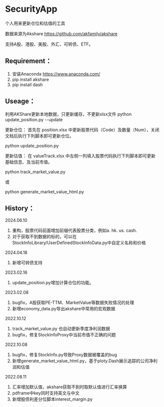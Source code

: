# SecurityApp
个人用来更新仓位和估值的工具

数据来源为Akshare https://github.com/akfamily/akshare

支持A股、港股、美股、外汇、可转债、ETF。

## Requirement：

1. 安装Anaconda https://www.anaconda.com/
2. pip install akshare
3. pip install dash

## Useage：

利用AKShare更新本地数据，只更新缓存，不更新xlsx文件
python update_position.py --update

更新仓位：
首先在 position.xlsx 中更新股票代码（Code）及数量（Num），关闭文档后执行下列脚本即可更新仓位。

python update_position.py

更新估值：
在 valueTrack.xlsx 中左侧一列填入股票代码执行下列脚本即可更新基础信息、及当前市值。

python track_market_value.py

或

python generate_market_value_html.py

## History：

2024.06.10
1. 重构，股票代码前面增加前缀代表股票分类，例如a. hk. us. cash.
2. 对于获取不到数据的标的，可以在StockInfoLibrary/UserDefinedStockInfoData.py中自定义名称和价格

2024.04.18
1. 新增可转债支持

2023.02.16
1. update_position.py增加计算仓位的功能。

2023.02.08
1. bugfix，A股获取PE-TTM、MarketValue等数据失败情况的处理
2. 新增economy_data.py导出akshare中常用的宏观数据

2022.10.12
1. track_market_value.py 也自动更新季度净利润数据
2. bugfix，修复StockInfoProxy中当前市值不正确的问题

2022.10.08
1. bugfix，修复StockInfo.py导致Proxy数据被覆盖的bug
2. 新增generate_market_value_html.py，基于ploty.Dash展示追踪的公司净利润和估值

2022.08.11 
1. 汇率增加默认值，akshare获取不到时取默认值进行汇率换算
2. pdframe中key同时支持英文与中文
3. 新增股债利差分位脚本interest_margin.py
